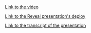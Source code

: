 [Link to the video](https://youtu.be/gYO2QnnWDIg)

[Link to the Reveal presentation's deploy](https://rolling-scopes-school.github.io/biarezkseniya-JSFE2023Q1/presentation/) 

[Link to the transcript of the presentation](https://docs.google.com/document/d/1kODkCitjDSxin_SbFOrV-STH8M79zCbjv82NhwlhP6k/edit?usp=sharing)